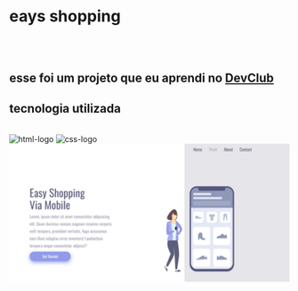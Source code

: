 <h1>eays shopping</h1>
<br>
<br>
<h2>esse foi um projeto que eu aprendi no <a href="https://rodolfomori.com.br/">DevClub</a><h2>

<h2>tecnologia utilizada</h2>
<br>
 <img src="https://img.shields.io/badge/HTML5-E34F26?style=for-the-badge&logo=html5&logoColor=white" alt="html-logo">
 <img src="https://img.shields.io/badge/CSS3-1572B6?style=for-the-badge&logo=css3&logoColor=white" alt="css-logo">
 

<img src="https://github.com/quintilianokaue41-ops/eays-shopping/blob/main/html/asset/priint%20pc.png?raw=true">
<br>
<img src="">
